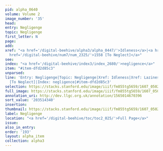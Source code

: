 ```yaml
---
pid: alpha_0640
volume: Volume 2
image_number: '35'
head:
entry: Negligenge
topic: Negligenge
first_letter: N
page:
add:
xref: "<a href='/digital-beehive/alpha3/alpha_0447/'>Idleness</a>|<a href='/digital-beehive/alpha3/alpha_0526/'>Laziness</a>|<a
  href='/digital-beehive/num7/num_2325/'>1558 [To Neglect]</a>"
see:
index: "<a href='/digital-beehive/index3/index_2680/'>negligence</a>"
item: "#item-dfd2d85c3"
unparsed:
line: 'Entry: Negligenge|Topic: Negligenge|Xref: Idleness|Xref: Laziness|Xref: 1558
  [To Neglect]|Index: negligence|#item-dfd2d85c3'
selection: https://stacks.stanford.edu/image/iiif/fm855tg5659/1607_0502/316,4340,3020,738/full/0/default.jpg
full_image: https://stacks.stanford.edu/image/iiif/fm855tg5659/1607_0502/full/full/0/default.jpg
annotation_uri: http://dev.llgc.org.uk/annotation/1565014670396
sort_value: '203514340'
insertion:
thumbnail: https://stacks.stanford.edu/image/iiif/fm855tg5659/1607_0502/316,4340,600,180/250,/0/default.jpg
label: Negligenge
location: "<a href='/digital-beehive/toc/toc2_025/'>Full Page</a>"
issue:
also_in_entry:
order: '193'
layout: alpha_item
collection: alpha3
---
```

